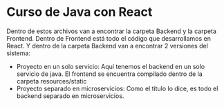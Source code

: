 # Curso de Java con React

Dentro de estos archivos van a encontrar la carpeta Backend y la carpeta Frontend. Dentro de Frontend está todo el código que desarrollamos en React. Y dentro de la carpeta Backend van a encontrar 2 versiones del sistema:
* Proyecto en un solo servicio: Aquí tenemos el backend en un solo servicio de java. El frontend se encuentra compilado dentro de la carpeta resources/static
* Proyecto separado en microservicios: Como el título lo dice, es todo el backend separado en microservicios.
